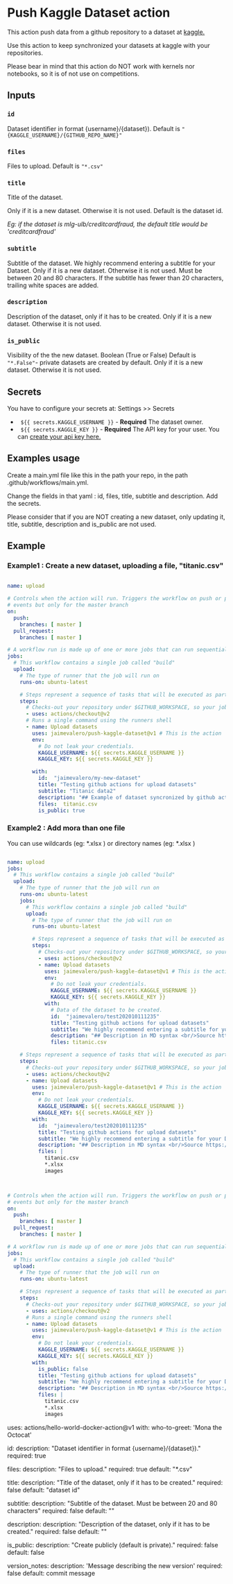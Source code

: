 # Push Kaggle Dataset action

This action push data from a github repository to a dataset at [kaggle.](https://kaggle.com)   

Use this action to keep synchronized your datasets at kaggle with your repositories.

Please bear in mind that this action do NOT work with kernels nor notebooks, so it is of not use on competitions.


## Inputs

### `id`

Dataset identifier in format {username}/{dataset}). Default is `"{KAGGLE_USERNAME}/{GITHUB_REPO_NAME}"`

### `files`

Files to upload. Default is `"*.csv"`

### `title`

Title of the dataset.

Only if it is a new dataset. Otherwise it is not used.
Default is the dataset id.

*Eg: if the dataset is mlg-ulb/creditcardfraud, the default title would be 'creditcardfraud'*

### `subtitle`

Subtitle of the dataset. We highly recommend entering a subtitle for your Dataset.
Only if it is a new dataset. Otherwise it is not used.
Must be between 20 and 80 characters. If the subtitle has fewer than 20 characters, trailing white spaces are added.

### `description`

Description of the dataset, only if it has to be created.
Only if it is a new dataset. Otherwise it is not used.

### `is_public`

Visibility of the the new dataset. Boolean (True or False)
Default is `"*.False"`- private datasets are created by default.
Only if it is a new dataset. Otherwise it is not used.

## Secrets

You have to configure your secrets at: Settings >> Secrets

- ` ${{ secrets.KAGGLE_USERNAME }}` - **Required** The dataset owner.
- ` ${{ secrets.KAGGLE_KEY }}` - **Required** The API key for your user. You can [create your api key here.](https://www.kaggle.com/account)   

## Examples usage

Create a main.yml file like this in the path your repo, in the path .github/workflows/main.yml.

Change the fields in that yaml : id, files, title, subtitle and description.
Add the secrets.

Please consider that if you are NOT creating a new dataset, only updating it, title, subtitle, description and is_public are not used.

## Example

### Example1 : Create a new dataset, uploading a file, "titanic.csv"
```yaml

name: upload

# Controls when the action will run. Triggers the workflow on push or pull request
# events but only for the master branch
on:
  push:
    branches: [ master ]
  pull_request:
    branches: [ master ]

# A workflow run is made up of one or more jobs that can run sequentially or in parallel
jobs:
  # This workflow contains a single job called "build"
  upload:
    # The type of runner that the job will run on
    runs-on: ubuntu-latest

    # Steps represent a sequence of tasks that will be executed as part of the job
    steps:
      # Checks-out your repository under $GITHUB_WORKSPACE, so your job can access it
      - uses: actions/checkout@v2
      # Runs a single command using the runners shell
      - name: Upload datasets
        uses: jaimevalero/push-kaggle-dataset@v1 # This is the action
        env:
          # Do not leak your credentials.
          KAGGLE_USERNAME: ${{ secrets.KAGGLE_USERNAME }}
          KAGGLE_KEY: ${{ secrets.KAGGLE_KEY }}

        with:
          id:  "jaimevalero/my-new-dataset"
          title: "Testing github actions for upload datasets"
          subtitle: "Titanic data2"
          description: "## Example of dataset syncronized by github actions <br/>Source https://github.com/jaimevalero/test-actions and https://github.com/jaimevalero/push-kaggle-dataset <br/> "
          files:  titanic.csv
          is_public: true

```

### Example2 : Add mora than one file

You can use wildcards (eg: *.xlsx ) or directory names (eg: *.xlsx )
```yaml

name: upload
jobs:
  # This workflow contains a single job called "build"
  upload:
    # The type of runner that the job will run on
    runs-on: ubuntu-latest
    jobs:
      # This workflow contains a single job called "build"
      upload:
        # The type of runner that the job will run on
        runs-on: ubuntu-latest

        # Steps represent a sequence of tasks that will be executed as part of the job
        steps:
          # Checks-out your repository under $GITHUB_WORKSPACE, so your job can access it
          - uses: actions/checkout@v2
          - name: Upload datasets
            uses: jaimevalero/push-kaggle-dataset@v1 # This is the action
            env:
              # Do not leak your credentials.
              KAGGLE_USERNAME: ${{ secrets.KAGGLE_USERNAME }}
              KAGGLE_KEY: ${{ secrets.KAGGLE_KEY }}
            with:
              # Data of the dataset to be created.
              id:  "jaimevalero/test202010111235"
              title: "Testing github actions for upload datasets"
              subtitle: "We highly recommend entering a subtitle for your Dataset (20-80 characters)."
              description: "## Description in MD syntax <br/>Source https://github.com/jaimevalero/test-actions "
              files: titanic.csv

    # Steps represent a sequence of tasks that will be executed as part of the job
    steps:
      # Checks-out your repository under $GITHUB_WORKSPACE, so your job can access it
      - uses: actions/checkout@v2
      - name: Upload datasets
        uses: jaimevalero/push-kaggle-dataset@v1 # This is the action
        env:
          # Do not leak your credentials.
          KAGGLE_USERNAME: ${{ secrets.KAGGLE_USERNAME }}
          KAGGLE_KEY: ${{ secrets.KAGGLE_KEY }}
        with:
          id:  "jaimevalero/test202010111235"
          title: "Testing github actions for upload datasets"
          subtitle: "We highly recommend entering a subtitle for your Dataset (20-80 characters)."
          description: "## Description in MD syntax <br/>Source https://github.com/jaimevalero/test-actions "
          files: |
            titanic.csv
            *.xlsx
            images



# Controls when the action will run. Triggers the workflow on push or pull request
# events but only for the master branch
on:
  push:
    branches: [ master ]
  pull_request:
    branches: [ master ]

# A workflow run is made up of one or more jobs that can run sequentially or in parallel
jobs:
  # This workflow contains a single job called "build"
  upload:
    # The type of runner that the job will run on
    runs-on: ubuntu-latest

    # Steps represent a sequence of tasks that will be executed as part of the job
    steps:
      # Checks-out your repository under $GITHUB_WORKSPACE, so your job can access it
      - uses: actions/checkout@v2
      # Runs a single command using the runners shell
      - name: Upload datasets
        uses: jaimevalero/push-kaggle-dataset@v1 # This is the action
        env:
          # Do not leak your credentials.
          KAGGLE_USERNAME: ${{ secrets.KAGGLE_USERNAME }}
          KAGGLE_KEY: ${{ secrets.KAGGLE_KEY }}
        with:
          is_public: false
          title: "Testing github actions for upload datasets"
          subtitle: "We highly recommend entering a subtitle for your Dataset (20-80 characters)."
          description: "## Description in MD syntax <br/>Source https://github.com/jaimevalero/test-actions "
          files: |
            titanic.csv
            *.xlsx
            images


```



uses: actions/hello-world-docker-action@v1
with:
  who-to-greet: 'Mona the Octocat'



  id:
    description: "Dataset identifier in format {username}/{dataset})."
    required: true

  files:
    description: "Files to upload."
    required: true
    default: "*.csv"

  title:
    description: "Title of the dataset, only if it has to be created."
    required: false
    default: "dataset id"

  subtitle:
    description: "Subtitle of the dataset. Must be between 20 and 80 characters"
    required: false
    default: ""

  description:
    description: "Description of the dataset, only if it has to be created."
    required: false
    default: ""

  is_public:
    description: "Create publicly (default is private)."
    required: false
    default: false

  version_notes:
    description: 'Message describing the new version'
    required: false
    default: commit message
